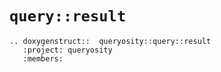 # `query::result`

```{eval-rst}
.. doxygenstruct::  queryosity::query::result
   :project: queryosity
   :members:
```